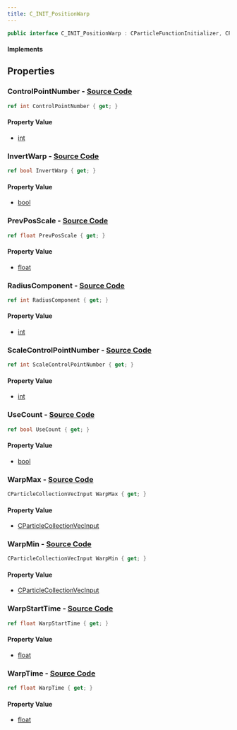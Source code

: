 ```yaml
---
title: C_INIT_PositionWarp
---
```


```csharp
public interface C_INIT_PositionWarp : CParticleFunctionInitializer, CParticleFunction, ISchemaClass<CParticleFunction>, ISchemaClass<CParticleFunctionInitializer>, ISchemaClass<C_INIT_PositionWarp>, ISchemaField, ISchemaClass, INativeHandle
```

#### Implements

## Properties

### **ControlPointNumber** - [Source Code](https://github.com/swiftly-solution/swiftlys2/blob/main/managed/src/SwiftlyS2.Generated/Schemas/Interfaces/C_INIT_PositionWarp.cs#L22)

```csharp
ref int ControlPointNumber { get; }
```

#### Property Value

- [int](https://learn.microsoft.com/dotnet/api/system.int32)

### **InvertWarp** - [Source Code](https://github.com/swiftly-solution/swiftlys2/blob/main/managed/src/SwiftlyS2.Generated/Schemas/Interfaces/C_INIT_PositionWarp.cs#L32)

```csharp
ref bool InvertWarp { get; }
```

#### Property Value

- [bool](https://learn.microsoft.com/dotnet/api/system.boolean)

### **PrevPosScale** - [Source Code](https://github.com/swiftly-solution/swiftlys2/blob/main/managed/src/SwiftlyS2.Generated/Schemas/Interfaces/C_INIT_PositionWarp.cs#L30)

```csharp
ref float PrevPosScale { get; }
```

#### Property Value

- [float](https://learn.microsoft.com/dotnet/api/system.single)

### **RadiusComponent** - [Source Code](https://github.com/swiftly-solution/swiftlys2/blob/main/managed/src/SwiftlyS2.Generated/Schemas/Interfaces/C_INIT_PositionWarp.cs#L24)

```csharp
ref int RadiusComponent { get; }
```

#### Property Value

- [int](https://learn.microsoft.com/dotnet/api/system.int32)

### **ScaleControlPointNumber** - [Source Code](https://github.com/swiftly-solution/swiftlys2/blob/main/managed/src/SwiftlyS2.Generated/Schemas/Interfaces/C_INIT_PositionWarp.cs#L20)

```csharp
ref int ScaleControlPointNumber { get; }
```

#### Property Value

- [int](https://learn.microsoft.com/dotnet/api/system.int32)

### **UseCount** - [Source Code](https://github.com/swiftly-solution/swiftlys2/blob/main/managed/src/SwiftlyS2.Generated/Schemas/Interfaces/C_INIT_PositionWarp.cs#L34)

```csharp
ref bool UseCount { get; }
```

#### Property Value

- [bool](https://learn.microsoft.com/dotnet/api/system.boolean)

### **WarpMax** - [Source Code](https://github.com/swiftly-solution/swiftlys2/blob/main/managed/src/SwiftlyS2.Generated/Schemas/Interfaces/C_INIT_PositionWarp.cs#L18)

```csharp
CParticleCollectionVecInput WarpMax { get; }
```

#### Property Value

- [CParticleCollectionVecInput](/docs/api/shared/schemadefinitions/cparticlecollectionvecinput)

### **WarpMin** - [Source Code](https://github.com/swiftly-solution/swiftlys2/blob/main/managed/src/SwiftlyS2.Generated/Schemas/Interfaces/C_INIT_PositionWarp.cs#L16)

```csharp
CParticleCollectionVecInput WarpMin { get; }
```

#### Property Value

- [CParticleCollectionVecInput](/docs/api/shared/schemadefinitions/cparticlecollectionvecinput)

### **WarpStartTime** - [Source Code](https://github.com/swiftly-solution/swiftlys2/blob/main/managed/src/SwiftlyS2.Generated/Schemas/Interfaces/C_INIT_PositionWarp.cs#L28)

```csharp
ref float WarpStartTime { get; }
```

#### Property Value

- [float](https://learn.microsoft.com/dotnet/api/system.single)

### **WarpTime** - [Source Code](https://github.com/swiftly-solution/swiftlys2/blob/main/managed/src/SwiftlyS2.Generated/Schemas/Interfaces/C_INIT_PositionWarp.cs#L26)

```csharp
ref float WarpTime { get; }
```

#### Property Value

- [float](https://learn.microsoft.com/dotnet/api/system.single)

